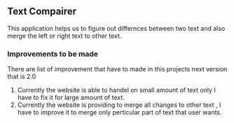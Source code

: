 ## Text Compairer

This application helps us to figure out differnces between two text and also merge the left or right text to other text.

### Improvements to be made

There are list of improvement that have to made in this projects next version that is 2.0
1. Currently the website is able to handel on small amount of text only I have to fix it for large amount of text.
2. Currently the website is providing to merge all changes to other text , I have to improve it to merge only perticular part of text that user wants.


